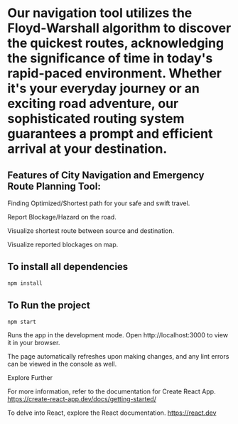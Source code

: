 # Our navigation tool utilizes the Floyd-Warshall algorithm to discover the quickest routes, acknowledging the significance of time in today's rapid-paced environment. Whether it's your everyday journey or an exciting road adventure, our sophisticated routing system guarantees a prompt and efficient arrival at your destination.

## Features of City Navigation and Emergency Route Planning Tool:

Finding Optimized/Shortest path for your safe and swift travel.

Report Blockage/Hazard on the road.

Visualize shortest route between source and destination.

Visualize reported blockages on map.

## To install all  dependencies

```bash
npm install
```


## To Run the project
```bash
npm start
```
Runs the app in the development mode.
Open http://localhost:3000 to view it in your browser.

The page automatically refreshes upon making changes, and any lint errors can be viewed in the console as well.

Explore Further

For more information, refer to the documentation for Create React App.
https://create-react-app.dev/docs/getting-started/

To delve into React, explore the React documentation.
https://react.dev

